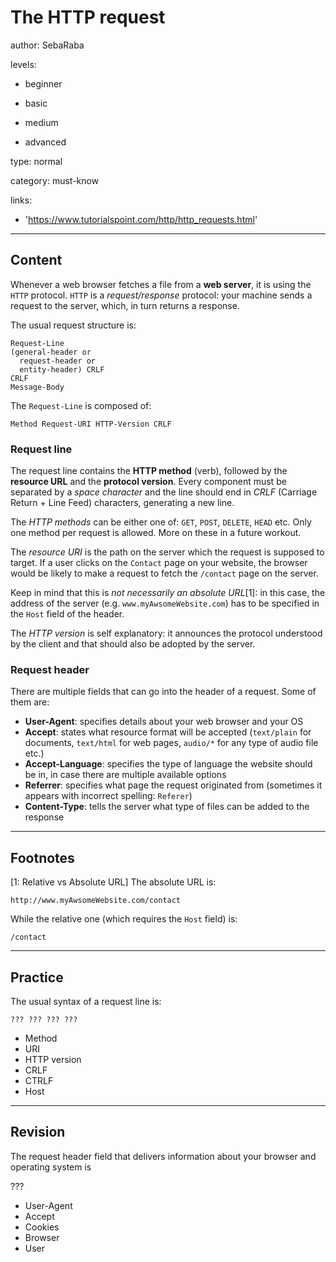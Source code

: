 # The HTTP request
author: SebaRaba

levels:

- beginner

- basic

- medium

- advanced

type: normal

category: must-know

links:

  - 'https://www.tutorialspoint.com/http/http_requests.html'

---
## Content

Whenever a web browser fetches a file from a **web server**, it is using the `HTTP` protocol. `HTTP` is a *request/response* protocol: your machine sends a request to the server, which, in turn returns a response.

The usual request structure is:
```text
Request-Line
(general-header or
  request-header or
  entity-header) CRLF
CRLF
Message-Body
```
The `Request-Line` is composed of:
```text
Method Request-URI HTTP-Version CRLF
```

### Request line

The request line contains the **HTTP method** (verb), followed by the **resource URL** and the **protocol version**. Every component must be separated by a *space character* and the line should end in *CRLF* (Carriage Return + Line Feed) characters, generating a new line.

The *HTTP methods* can be either one of: `GET`, `POST`, `DELETE`, `HEAD` etc. Only one method per request is allowed. More on these in a future workout.

The *resource URI* is the path on the server which the request is supposed to target. If a user clicks on the `Contact` page on your website, the browser would be likely to make a request to fetch the `/contact` page on the server.

Keep in mind that this is *not necessarily an absolute URL*[1]: in this case, the address of the server (e.g. `www.myAwsomeWebsite.com`) has to be specified in the `Host` field of the header.

The *HTTP version* is self explanatory: it announces the protocol understood by the client and that should also be adopted by the server.

### Request header

There are multiple fields that can go into the header of a request. Some of them are:
- **User-Agent**: specifies details about your web browser and your OS
- **Accept**: states what resource format will be accepted (`text/plain` for documents, `text/html` for web pages, `audio/*` for any type of audio file etc.)
- **Accept-Language**: specifies the type of language the website should be in, in case there are multiple available options
- **Referrer**: specifies what page the request originated from (sometimes it appears with incorrect spelling: `Referer`)
- **Content-Type**: tells the server what type of files can be added to the response

---
## Footnotes

[1: Relative vs Absolute URL]
The absolute URL is:
```text
http://www.myAwsomeWebsite.com/contact
```
While the relative one (which requires the `Host` field) is:
```
/contact
```

---
## Practice

The usual syntax of a request line is:
```
??? ??? ??? ???
```

* Method
* URI
* HTTP version
* CRLF
* CTRLF
* Host


---
## Revision

The request header field that delivers information about your browser and operating system is

???

* User-Agent
* Accept
* Cookies
* Browser
* User
